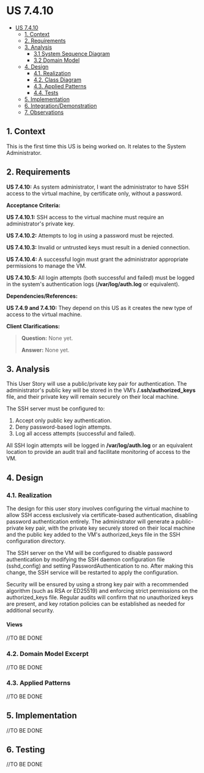 # US 7.4.10

<!-- TOC -->
- [US 7.4.10](#us-7.4.10)
  - [1. Context](#1-context)
  - [2. Requirements](#2-requirements)
  - [3. Analysis](#3-analysis)
    - [3.1 System Sequence Diagram](#31-system-sequence-diagram)
    - [3.2 Domain Model](#32-domain-model)
  - [4. Design](#4-design)
    - [4.1. Realization](#41-realization)
    - [4.2. Class Diagram](#42-class-diagram)
    - [4.3. Applied Patterns](#43-applied-patterns)
    - [4.4. Tests](#44-tests)
  - [5. Implementation](#5-implementation)
  - [6. Integration/Demonstration](#6-integrationdemonstration)
  - [7. Observations](#7-observations)
<!-- TOC -->


## 1. Context

This is the first time this US is being worked on.
It relates to the System Administrator.

## 2. Requirements

**US 7.4.10:** As system administrator, I want the administrator to have SSH access to the virtual machine, by certificate only, without a password.

**Acceptance Criteria:**

**US 7.4.10.1:** SSH access to the virtual machine must require an administrator's private key.

**US 7.4.10.2:** Attempts to log in using a password must be rejected.

**US 7.4.10.3:** Invalid or untrusted keys must result in a denied connection.

**US 7.4.10.4:** A successful login must grant the administrator appropriate permissions to manage the VM.

**US 7.4.10.5:** All login attempts (both successful and failed) must be logged in the system's authentication logs (**/var/log/auth.log** or equivalent).

**Dependencies/References:**

**US 7.4.9 and 7.4.10:** They depend on this US as it creates the new type of access to the virtual machine.

**Client Clarifications:**

>**Question:** None yet.
>
>**Answer:** None yet.

## 3. Analysis

This User Story will use a public/private key pair for authentication. The administrator's public key will be stored in the VM’s **/.ssh/authorized_keys** file, and their private key will remain securely on their local machine.

The SSH server must be configured to:

1. Accept only public key authentication.
2. Deny password-based login attempts.
3. Log all access attempts (successful and failed).

All SSH login attempts will be logged in **/var/log/auth.log** or an equivalent location to provide an audit trail and facilitate monitoring of access to the VM.

## 4. Design

### 4.1. Realization

The design for this user story involves configuring the virtual machine to allow SSH access exclusively via certificate-based authentication, disabling password authentication entirely. The administrator will generate a public-private key pair, with the private key securely stored on their local machine and the public key added to the VM's authorized_keys file in the SSH configuration directory.

The SSH server on the VM will be configured to disable password authentication by modifying the SSH daemon configuration file (sshd_config) and setting PasswordAuthentication to no. After making this change, the SSH service will be restarted to apply the configuration.

Security will be ensured by using a strong key pair with a recommended algorithm (such as RSA or ED25519) and enforcing strict permissions on the authorized_keys file. Regular audits will confirm that no unauthorized keys are present, and key rotation policies can be established as needed for additional security.

#### Views

//TO BE DONE

### 4.2. Domain Model Excerpt

//TO BE DONE

### 4.3. Applied Patterns

//TO BE DONE

## 5. Implementation

//TO BE DONE

## 6. Testing

//TO BE DONE